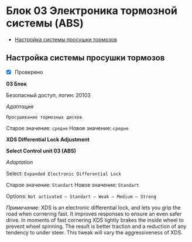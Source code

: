 # Блок 03 Электроника тормозной системы (ABS)
* [Настройка системы просушки тормозов](#Настройка)

## Настройка системы просушки тормозов
- [x] Проверено

**03 Блок**

Безопасный доступ, логин: 20103

*Адаптация*

`Просушивание тормозных дисков`

Старое значение: `средне` Новое значение: `средне`

**XDS Differential Lock Adjustment**

**Select Control unit 03 (ABS)**

*Adaptation*

Select: `Expanded Electronic Differential Lock`

Старое значение: `Standart` Новое значение: `Standart`

Options: `Not activated – Standart – Weak – Medium – Strong`

_Примечание_: XDS is an electronic differential lock, and lets you grip the road when cornering fast. It improves responses to ensure an even safer drive. In moments of fast cornering XDS lightly brakes the inside wheel to prevent wheel spinning. The result is better traction and a reduction of any tendency to under steer. This tweak will vary the aggressiveness of XDS.
